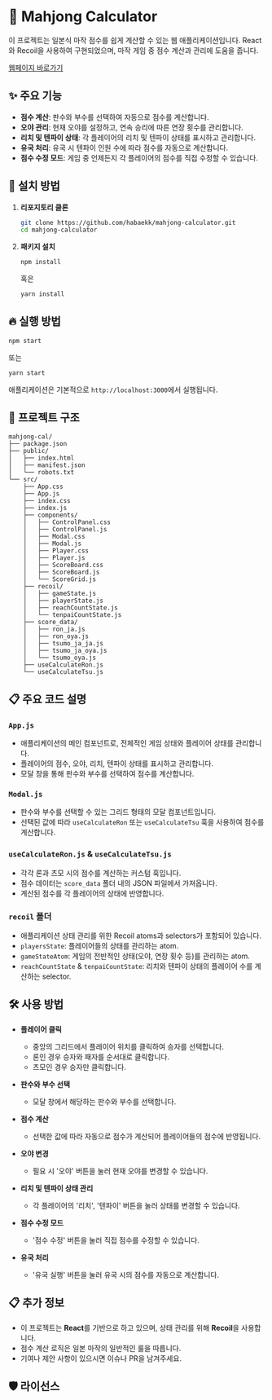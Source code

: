 # 📜 Mahjong Calculator
이 프로젝트는 일본식 마작 점수를 쉽게 계산할 수 있는 웹 애플리케이션입니다. React와 Recoil을 사용하여 구현되었으며, 마작 게임 중 점수 계산과 관리에 도움을 줍니다.

[웹페이지 바로가기](https://mahjong-calculator-test.vercel.app/)

## ✨ 주요 기능
-   **점수 계산**: 판수와 부수를 선택하여 자동으로 점수를 계산합니다.
-   **오야 관리**: 현재 오야를 설정하고, 연속 승리에 따른 연장 횟수를 관리합니다.
-   **리치 및 텐파이 상태**: 각 플레이어의 리치 및 텐파이 상태를 표시하고 관리합니다.
-   **유국 처리**: 유국 시 텐파이 인원 수에 따라 점수를 자동으로 계산합니다.
-   **점수 수정 모드**: 게임 중 언제든지 각 플레이어의 점수를 직접 수정할 수 있습니다.

## 🚀 설치 방법
1. **리포지토리 클론**
	```bash
	git clone https://github.com/habaekk/mahjong-calculator.git
	cd mahjong-calculator
	```
2. **패키지 설치**
	```bash
	npm install
	```
	혹은
	```bash
	yarn install
	```
## 🔥 실행 방법
```bash
npm start
```
또는
```bash
yarn start
```
애플리케이션은 기본적으로 `http://localhost:3000`에서 실행됩니다.

## 📂 프로젝트 구조
```plain text
mahjong-cal/
├── package.json
├── public/
│   ├── index.html
│   ├── manifest.json
│   └── robots.txt
└── src/
    ├── App.css
    ├── App.js
    ├── index.css
    ├── index.js
    ├── components/
    │   ├── ControlPanel.css
    │   ├── ControlPanel.js
    │   ├── Modal.css
    │   ├── Modal.js
    │   ├── Player.css
    │   ├── Player.js
    │   ├── ScoreBoard.css
    │   ├── ScoreBoard.js
    │   └── ScoreGrid.js
    ├── recoil/
    │   ├── gameState.js
    │   ├── playerState.js
    │   ├── reachCountState.js
    │   └── tenpaiCountState.js
    ├── score_data/
    │   ├── ron_ja.js
    │   ├── ron_oya.js
    │   ├── tsumo_ja_ja.js
    │   ├── tsumo_ja_oya.js
    │   └── tsumo_oya.js
    ├── useCalculateRon.js
    └── useCalculateTsu.js
```
## 📋 주요 코드 설명
### `App.js`

-   애플리케이션의 메인 컴포넌트로, 전체적인 게임 상태와 플레이어 상태를 관리합니다.
-   플레이어의 점수, 오야, 리치, 텐파이 상태를 표시하고 관리합니다.
-   모달 창을 통해 판수와 부수를 선택하여 점수를 계산합니다.

### `Modal.js`

-   판수와 부수를 선택할 수 있는 그리드 형태의 모달 컴포넌트입니다.
-   선택된 값에 따라 `useCalculateRon` 또는 `useCalculateTsu` 훅을 사용하여 점수를 계산합니다.

### `useCalculateRon.js` & `useCalculateTsu.js`

-   각각 론과 츠모 시의 점수를 계산하는 커스텀 훅입니다.
-   점수 데이터는 `score_data` 폴더 내의 JSON 파일에서 가져옵니다.
-   계산된 점수를 각 플레이어의 상태에 반영합니다.

### `recoil` 폴더

-   애플리케이션 상태 관리를 위한 Recoil atoms과 selectors가 포함되어 있습니다.
-   `playersState`: 플레이어들의 상태를 관리하는 atom.
-   `gameStateAtom`: 게임의 전반적인 상태(오야, 연장 횟수 등)를 관리하는 atom.
-   `reachCountState` & `tenpaiCountState`: 리치와 텐파이 상태의 플레이어 수를 계산하는 selector.

## 🛠️ 사용 방법
-   **플레이어 클릭**
    
    -   중앙의 그리드에서 플레이어 위치를 클릭하여 승자를 선택합니다.
    -   론인 경우 승자와 패자를 순서대로 클릭합니다.
    -   츠모인 경우 승자만 클릭합니다.
-   **판수와 부수 선택**
    
    -   모달 창에서 해당하는 판수와 부수를 선택합니다.
-   **점수 계산**
    
    -   선택한 값에 따라 자동으로 점수가 계산되어 플레이어들의 점수에 반영됩니다.
-   **오야 변경**
    
    -   필요 시 '오야' 버튼을 눌러 현재 오야를 변경할 수 있습니다.
-   **리치 및 텐파이 상태 관리**
    
    -   각 플레이어의 '리치', '텐파이' 버튼을 눌러 상태를 변경할 수 있습니다.
-   **점수 수정 모드**
    
    -   '점수 수정' 버튼을 눌러 직접 점수를 수정할 수 있습니다.
-   **유국 처리**
    
    -   '유국 실행' 버튼을 눌러 유국 시의 점수를 자동으로 계산합니다.

## 📋 추가 정보

-   이 프로젝트는 **React**를 기반으로 하고 있으며, 상태 관리를 위해 **Recoil**을 사용합니다.
-   점수 계산 로직은 일본 마작의 일반적인 룰을 따릅니다.
-   기여나 제안 사항이 있으시면 이슈나 PR을 남겨주세요.

## 🛡️ 라이선스
